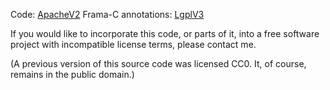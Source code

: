 Code:                [ApacheV2](http://www.apache.org/licenses/LICENSE-2.0.html)
Frama-C annotations: [LgplV3](https://www.gnu.org/licenses/lgpl.html)

If you would like to incorporate this code, or parts of it, into a free
software project with incompatible license terms, please contact me.

(A previous version of this source code was licensed CC0. It, of course,
remains in the public domain.)
